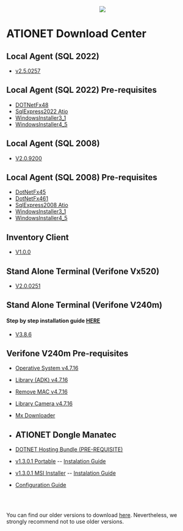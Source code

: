 
<p align="center">
  <img src="https://github.com/Ationet/ationetdocs/raw/master/Content/Images/ATIOnetLogo_250x70.png" />
</p>

# ATIONET Download Center

## Local Agent (SQL 2022)
- [v2.5.0257](https://github.com/Ationet/ationetdocs/raw/26fb149a56c33b390fffc67715d697453447426b/Private/LA%202.5.0257.zip)

## Local Agent (SQL 2022) Pre-requisites
- [DOTNetFx48](https://www.dropbox.com/scl/fo/xz152qagna2ggeexgh5fx/AE9P8xSaBGyfw5HjYIxxJZk?rlkey=qaua545f5tb36nx3kpo32g3g8&dl=1)
- [SqlExpress2022 Atio](https://www.dropbox.com/scl/fo/heosnows0vc84gz73ofy3/AFgIG07cHyTJXD23PWu3PFA?rlkey=qdurzvgyptte10pqtsls2qjt5&dl=1)
- [WindowsInstaller3_1](https://www.dropbox.com/sh/3ougehv562y10lk/AABW_ut6GanPPQ_Vs4uz2tyea?dl=1)
- [WindowsInstaller4_5](https://www.dropbox.com/sh/nb0l663jln6jzaf/AAA5bZ-krsQua-qj829Itfw9a?dl=1)

## Local Agent (SQL 2008)
- [V2.0.9200](https://www.dropbox.com/scl/fi/6noz49jyk736h3hzt3u0n/LA-V2.0.9200.zip?rlkey=gsj7xxhtid0n3aisq15g2dnx1&dl=1)

## Local Agent (SQL 2008) Pre-requisites
- [DotNetFx45](https://www.dropbox.com/sh/7ce3wik49m4sl2w/AACJ9MW-xOD7TKfOIfbz3EYfa?dl=1)
- [DotNetFx461](https://www.dropbox.com/sh/1vbzunfx1p33hsp/AAAjKmXFY32RbT6oGdIyl0E-a?dl=1)
- [SqlExpress2008 Atio](https://www.dropbox.com/sh/hozg2pq9nkufb47/AACsadChxE2P-e1yVMLt0jgBa?dl=1)
- [WindowsInstaller3_1](https://www.dropbox.com/sh/3ougehv562y10lk/AABW_ut6GanPPQ_Vs4uz2tyea?dl=1)
- [WindowsInstaller4_5](https://www.dropbox.com/sh/nb0l663jln6jzaf/AAA5bZ-krsQua-qj829Itfw9a?dl=1)
    
    
## Inventory Client
- [V1.0.0](https://www.dropbox.com/s/mqgwmbfq8rf5p4s/ATIONet%20Inventory%20Client%201.0.0.zip?dl=1)
    
    
## Stand Alone Terminal (Verifone Vx520)
- [V2.0.0251](https://www.dropbox.com/s/vc00m1w955dafe1/StandAlone%20%282.0.0251%29%20EVO.zip?dl=1)

        
## Stand Alone Terminal (Verifone V240m)
#### Step by step installation guide [HERE](https://github.com/Ationet/ationetdocs/blob/master/README_TechnicalDocumentation.md#v240m-standalone-terminal-installation-guide)
- [V3.8.6](https://www.dropbox.com/scl/fi/r522bbl8ra09ca8o99e0s/StandAlone-V240mv3.8.6.tgz?rlkey=i73hyorq1yvdz69fvyns5d49z&dl=1)
 
    
## Verifone V240m Pre-requisites
- [Operative System v4.7.16](https://www.dropbox.com/s/atg659vb5rbzm7r/dl.vos2-prod-Engage-release-31342300.tgz?dl=1)
- [Library (ADK) v4.7.16](https://www.dropbox.com/s/ieeah7e3i5t193u/dl.adk-4.7.16-1260-vos2-engage-prod.tgz?dl=1)
- [Remove MAC v4.7.16](https://www.dropbox.com/s/5prax0vxmb7b9u7/dl.mac-remove-3.80.11-prod.tgz?dl=1)
- [Library Camera v4.7.16](https://www.dropbox.com/s/o835ogktq4zvyem/dl.libhoneywell-0.3-4-prod.tar?dl=1)
- [Mx Downloader](https://www.dropbox.com/s/r15jo6iqubtkbon/MxDownloader_2.9.0_Setup.exe?dl=1)

- ## ATIONET Dongle Manatec

- [DOTNET Hosting Bundle (PRE-REQUISITE)](https://www.dropbox.com/scl/fi/vljvuqzghngswnvvdaw58/dotnet-hosting-6.0.36-win.exe?rlkey=ka92j5hbi45x69gpp74rnt2me&st=kzu5mo18&dl=0)
- [v1.3.0.1 Portable](https://www.dropbox.com/scl/fi/fm7j1drs9aochwiz0otrk/Atio.DongleManatecPortable_1.3.0.1.zip?rlkey=ocizasshjf45wwhypy9qzqn98&st=06st2l0l&dl=0)
 -- [Instalation Guide](https://www.dropbox.com/scl/fi/ukjpw4v8wr2b3u28rrqfy/ATIONET-Dongle-Manatec-Portable-Installation-Guide.pdf?rlkey=ia19vjsykrlyp7ljb01rzd6xn&st=4f6umyv6&dl=0)
- [v1.3.0.1 MSI Installer](https://www.dropbox.com/scl/fi/oxhr6w8exs0dolatlci1j/AtionetDongleManatecSetup_1.3.0.1.zip?rlkey=88odlbey6h21ute0dk1eghtkx&st=zrzq915b&dl=0)  -- [Instalation Guide](https://www.dropbox.com/scl/fi/5w5mcid7m3qk1wj9nx7ep/ATIONET-Dongle-Manatec-MSI-Installation-Guide.pdf?rlkey=5jjj4skfgwo66bta9n4ig5c14&st=x9cy26nf&dl=0)
- [Configuration Guide](https://www.dropbox.com/scl/fi/51v2wfkdwzea1lbo9lwbp/ATIONET-Dongle-Manatec-Configuration-Guide.pdf?rlkey=3ycb6a8zuekolk1gv71dkvx37&st=u55turqr&dl=0)

<br />
<br />

You can find our older versions to download [here](https://github.com/Ationet/ationetdownloads/blob/master/Older%20Version.md). Nevertheless, we strongly recommend not to use older versions.
